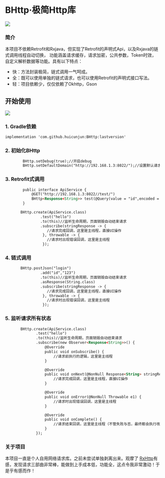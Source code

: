 # BHttp·极简Http库

<img src="https://v1.jinrishici.com/all.svg">

### 简介

本项目不依赖Retrofit和Rxjava，但实现了Retrofit的声明式Api，以及Rxjava的链式调用线程自动切换，
功能涵盖请求缓存，请求加密，公共参数，Token时效，自定义解析数据等功能。具有以下特点：

* 快：方法封装极简，链式调用一气呵成。
* 全：既可以使用单独的链式请求，也可以使用Retrofit的声明式接口写法。
* 轻：项目依赖少，仅仅依赖了Okhttp，Gson





## 开始使用
 [![](https://jitpack.io/v/huicunjun/BHttp.svg)](https://jitpack.io/#huicunjun/BHttp)
### 1.  Gradle依赖

```html
implementation 'com.github.huicunjun:BHttp:lastversion'
```
### 2.  初始化BHttp

```html
        BHttp.setDebug(true);//开启debug
        BHttp.setDefaultDomain("http://192.168.1.3:8022/");//设置默认请求域名
```
### 3.  Retrofit式调用

```html
        public interface ApiService {
            @GET("http://192.168.1.3:8022//test/")
            BHttp<Response<String>> test(@Query(value = "id",encoded = true) String id);
        }

       BHttp.create(ApiService.class)
                .test("hello")
                .to(this)//监听生命周期，页面销毁自动结束请求
                .subscribe(stringResponse -> {
                   //请求完成回调，这里是主线程，直接UI操作
                 }, throwable -> {
                   //请求时出现错误回调，这里是主线程        
                 });

```

### 4.  链式调用
```html
       BHttp.postJson("login")
                .add("id","123")
                .to(this)//监听生命周期，页面销毁自动结束请求
                .asResponse(String.class)
                .subscribe(stringResponse -> {
                   //请求完成回调，这里是主线程，直接UI操作
                 }, throwable -> {
                   //请求时出现错误回调，这里是主线程        
                 });

```
### 5.  监听请求所有状态
```html
       BHttp.create(ApiService.class)
              .test("hello")
              .to(this)//监听生命周期，页面销毁自动结束请求
              .subscribe(new Observer<Response<String>>() {
                  @Override
                  public void onSubscribe() {
                      //请求前执行的逻辑，这里是主线程
                  }

                  @Override
                  public void onNext(@NonNull Response<String> stringResponse) {
                      //请求完成回调，这里是主线程，直接UI操作
                  }

                  @Override
                  public void onError(@NonNull Throwable e1) {
                      //请求时出现错误回调，这里是主线程
                  }

                  @Override
                  public void onComplete() {
                      //请求结束回调，这里是主线程（不管失败与否，最终都会执行改方法！）
                  }
              });

```
  
                
### 关于项目
本项目一直是个人自用网络请求库。之前未尝试单独剥离出来。观摩了 [RxHttp](https://github.com/liujingxing/okhttp-RxHttp "RxHttp")有感，发现请求三部曲非常棒，能做到上手成本低，功能全，这点令我非常激动！于是乎有感而作！
